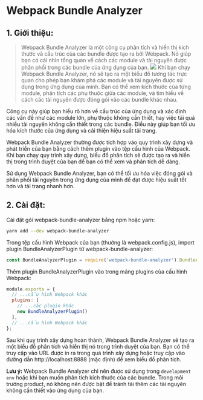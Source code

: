 # Webpack Bundle Analyzer

## 1. Giới thiệu:
> Webpack Bundle Analyzer là một công cụ phân tích và hiển thị kích thước và cấu trúc của các bundle được tạo ra bởi Webpack. Nó giúp bạn có cái nhìn tổng quan về cách các module và tài nguyên được phân phối trong các bundle của ứng dụng của bạn.
![](https://i.stack.imgur.com/fkecT.jpg)
Khi bạn chạy Webpack Bundle Analyzer, nó sẽ tạo ra một biểu đồ tương tác trực quan cho phép bạn khám phá các module và tài nguyên được sử dụng trong ứng dụng của mình. Bạn có thể xem kích thước của từng module, phân tích các phụ thuộc giữa các module, và tìm hiểu về cách các tài nguyên được đóng gói vào các bundle khác nhau.

Công cụ này giúp bạn hiểu rõ hơn về cấu trúc của ứng dụng và xác định các vấn đề như các module lớn, phụ thuộc không cần thiết, hay việc tải quá nhiều tài nguyên không cần thiết trong các bundle. Điều này giúp bạn tối ưu hóa kích thước của ứng dụng và cải thiện hiệu suất tải trang.

Webpack Bundle Analyzer thường được tích hợp vào quy trình xây dựng và phát triển của bạn bằng cách thêm plugin vào tệp cấu hình của Webpack. Khi bạn chạy quy trình xây dựng, biểu đồ phân tích sẽ được tạo ra và hiển thị trong trình duyệt của bạn để bạn có thể xem và phân tích dễ dàng.

Sử dụng Webpack Bundle Analyzer, bạn có thể tối ưu hóa việc đóng gói và phân phối tài nguyên trong ứng dụng của mình để đạt được hiệu suất tốt hơn và tải trang nhanh hơn.

## 2. Cài đặt:
Cài đặt gói webpack-bundle-analyzer bằng npm hoặc yarn:
```bash
yarn add --dev webpack-bundle-analyzer
```
Trong tệp cấu hình Webpack của bạn (thường là webpack.config.js), import plugin BundleAnalyzerPlugin từ webpack-bundle-analyzer:
```js
const BundleAnalyzerPlugin = require('webpack-bundle-analyzer').BundleAnalyzerPlugin;
```
Thêm plugin BundleAnalyzerPlugin vào trong mảng plugins của cấu hình Webpack:
```js
module.exports = {
  // ...cấu hình Webpack khác
  plugins: [
    // ...các plugin khác
    new BundleAnalyzerPlugin()
  ],
  // ...cấu hình Webpack khác
};
```
Sau khi quy trình xây dựng hoàn thành, Webpack Bundle Analyzer sẽ tạo ra một biểu đồ phân tích và hiển thị nó trong trình duyệt của bạn. Bạn có thể truy cập vào URL được in ra trong quá trình xây dựng hoặc truy cập vào đường dẫn http://localhost:8888 (mặc định) để xem biểu đồ phân tích.

**Lưu ý:** Webpack Bundle Analyzer chỉ nên được sử dụng trong `development env` hoặc khi bạn muốn phân tích kích thước của các bundle. Trong môi trường product, nó không nên được bật để tránh tải thêm các tài nguyên không cần thiết vào ứng dụng của bạn.




